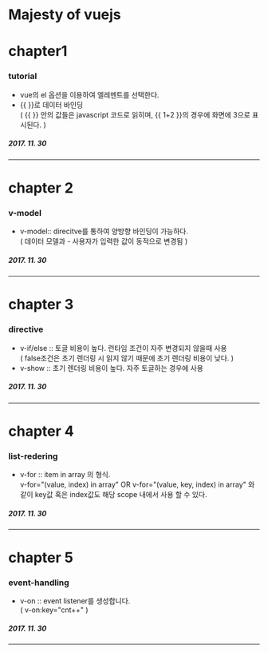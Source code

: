 # Majesty of vuejs

# chapter1

### tutorial
- vue의 el 옵션을 이용하여 엘레멘트를 선택한다.
- {{ }}로 데이터 바인딩 
<br/>( {{ }} 안의 값들은 javascript 코드로 읽히며, {{ 1+2 }}의 경우에 화면에 3으로 표시된다. )

##### 2017. 11. 30
---
# chapter 2

### v-model
- v-model:: direcitve를 통하여 양방향 바인딩이 가능하다. 
<br/>( 데이터 모델과 - 사용자가 입력한 값이 동적으로 변경됨 )

##### 2017. 11. 30
---
# chapter 3

### directive
- v-if/else :: 토글 비용이 높다. 런타임 조건이 자주 변경되지 않을때 사용 
<br/>( false조건은 초기 렌더링 시 읽지 않기 때문에 초기 렌더링 비용이 낮다. )
- v-show :: 초기 렌더링 비용이 높다. 자주 토글하는 경우에 사용

##### 2017. 11. 30
---
# chapter 4

### list-redering

- v-for :: item in array 의 형식. 
<br/>v-for="(value, index) in array" OR v-for="(value, key, index) in array" 와 같이 key값 혹은 index값도 해당 scope 내에서 사용 할 수 있다.

##### 2017. 11. 30
---
# chapter 5

### event-handling

- v-on :: event listener를 생성합니다. 
<br/>( v-on:key="cnt++" )


##### 2017. 11. 30
---
